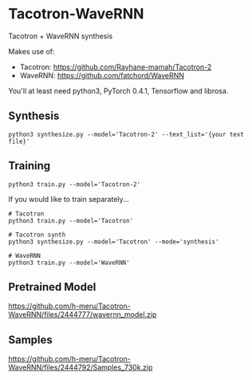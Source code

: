 # Tacotron-WaveRNN
Tacotron + WaveRNN synthesis

Makes use of:
 - Tacotron: https://github.com/Rayhane-mamah/Tacotron-2
 - WaveRNN: https://github.com/fatchord/WaveRNN

 You'll at least need python3, PyTorch 0.4.1, Tensorflow and librosa.

## Synthesis
```
python3 synthesize.py --model='Tacotron-2' --text_list='{your text file}'
```

## Training
```
python3 train.py --model='Tacotron-2'
```

If you would like to train separately...
```
# Tacotron
python3 train.py --model='Tacotron'

# Tacotron synth
python3 synthesize.py --model='Tacotron' --mode='synthesis'

# WaveRNN
python3 train.py --model='WaveRNN'
```

## Pretrained Model
https://github.com/h-meru/Tacotron-WaveRNN/files/2444777/wavernn_model.zip

## Samples
https://github.com/h-meru/Tacotron-WaveRNN/files/2444792/Samples_730k.zip
